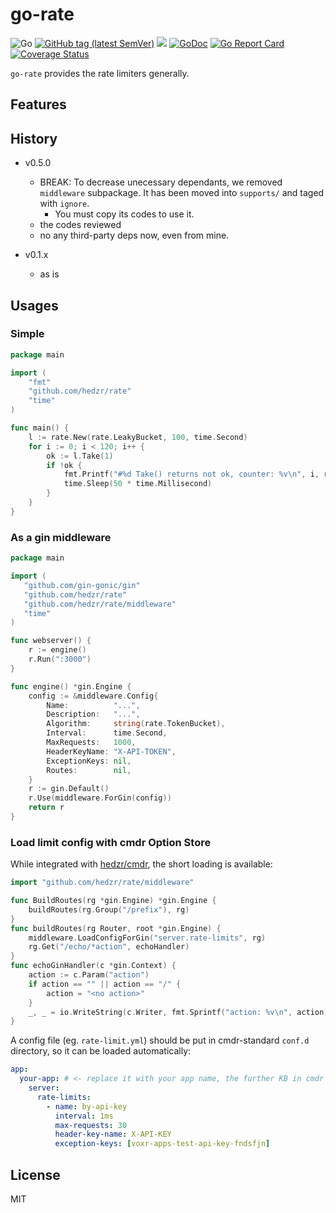 # go-rate

![Go](https://github.com/hedzr/rate/workflows/Go/badge.svg)
[![GitHub tag (latest SemVer)](https://img.shields.io/github/tag/hedzr/rate.svg?label=release)](https://github.com/hedzr/rate/releases)
[![](https://img.shields.io/badge/go-dev-green)](https://pkg.go.dev/github.com/hedzr/rate)
[![GoDoc](https://img.shields.io/badge/godoc-reference-blue.svg?style=flat)](https://godoc.org/github.com/hedzr/rate) <!-- [![FOSSA Status](https://app.fossa.com/api/projects/git%2Bgithub.com%2Fhedzr%2Frate.svg?type=shield)](https://app.fossa.com/projects/git%2Bgithub.com%2Fhedzr%2Frate?ref=badge_shield) 
--> [![Go Report Card](https://goreportcard.com/badge/github.com/hedzr/rate)](https://goreportcard.com/report/github.com/hedzr/rate)
[![Coverage Status](https://coveralls.io/repos/github/hedzr/rate/badge.svg?branch=master&.9)](https://coveralls.io/github/hedzr/rate?branch=master)

`go-rate` provides the rate limiters generally.

## Features

## History

- v0.5.0
  - BREAK: To decrease unecessary dependants, we removed `middleware` subpackage. It has been moved into `supports/` and taged with `ignore`.
    - You must copy its codes to use it.
  - the codes reviewed
  - no any third-party deps now, even from mine.

- v0.1.x
  - as is

## Usages

### Simple

```go
package main

import (
	"fmt"
	"github.com/hedzr/rate"
	"time"
)

func main() {
	l := rate.New(rate.LeakyBucket, 100, time.Second)
	for i := 0; i < 120; i++ {
		ok := l.Take(1)
		if !ok {
			fmt.Printf("#%d Take() returns not ok, counter: %v\n", i, rate.CountOf(l))
			time.Sleep(50 * time.Millisecond)
		}
	}
}
```

### As a gin middleware

```go
package main

import (
   "github.com/gin-gonic/gin"
   "github.com/hedzr/rate"
   "github.com/hedzr/rate/middleware"
   "time"
)

func webserver() {
	r := engine()
	r.Run(":3000")
}

func engine() *gin.Engine {
	config := &middleware.Config{
		Name:          "...",
		Description:   "...",
		Algorithm:     string(rate.TokenBucket),
		Interval:      time.Second,
		MaxRequests:   1000,
		HeaderKeyName: "X-API-TOKEN",
		ExceptionKeys: nil,
		Routes:        nil,
	}
	r := gin.Default()
	r.Use(middleware.ForGin(config))
	return r
}
```

### Load limit config with cmdr Option Store

While integrated with [hedzr/cmdr](https://github.com/hedzr/cmdr), the short loading is available:

```go
import "github.com/hedzr/rate/middleware"

func BuildRoutes(rg *gin.Engine) *gin.Engine {
    buildRoutes(rg.Group("/prefix"), rg)
}
func buildRoutes(rg Router, root *gin.Engine) {
    middleware.LoadConfigForGin("server.rate-limits", rg)
    rg.Get("/echo/*action", echoHandler)
}
func echoGinHandler(c *gin.Context) {
    action := c.Param("action")
    if action == "" || action == "/" {
        action = "<no action>"
    }
    _, _ = io.WriteString(c.Writer, fmt.Sprintf("action: %v\n", action))
}
```

A config file (eg. `rate-limit.yml`) should be put in cmdr-standard `conf.d` directory, so it can be loaded automatically:

```yaml
app:
  your-app: # <- replace it with your app name, the further KB in cmdr docs.
    server:
      rate-limits:
        - name: by-api-key
          interval: 1ms
          max-requests: 30
          header-key-name: X-API-KEY
          exception-keys: [voxr-apps-test-api-key-fndsfjn]
```



## License

MIT

